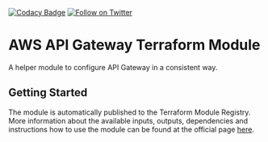 [![Codacy Badge](https://api.codacy.com/project/badge/Grade/63ea6234f14a412fbf3951963bdb3908)](https://www.codacy.com/app/OpenDevSecOps/terraform-aws-apigateway?utm_source=github.com&amp;utm_medium=referral&amp;utm_content=opendevsecops/terraform-aws-apigateway&amp;utm_campaign=Badge_Grade)
[![Follow on Twitter](https://img.shields.io/twitter/follow/opendevsecops.svg?logo=twitter)](https://twitter.com/opendevsecops)

# AWS API Gateway Terraform Module

A helper module to configure API Gateway in a consistent way.

## Getting Started

The module is automatically published to the Terraform Module Registry. More information about the available inputs, outputs, dependencies and instructions how to use the module can be found at the official page [here](https://registry.terraform.io/modules/opendevsecops/apigateway).
